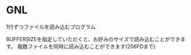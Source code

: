 # GNL
1行ずつファイルを読み込むプログラム

BUFFERSIZEを指定していただくと、お好みのサイズで読み込むことができます。
複数ファイルを同時に読み込むことができます(256FDまで) 
